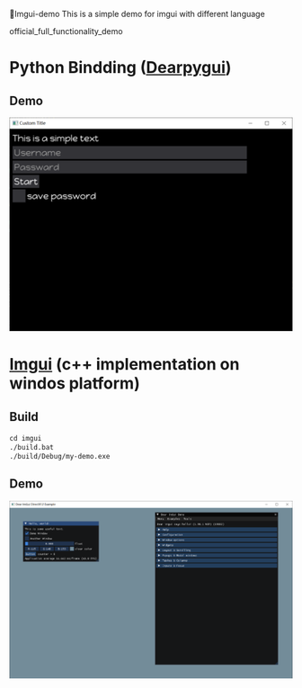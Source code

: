 🌻Imgui-demo
This is a simple demo for imgui with different language

official_full_functionality_demo

# Python Bindding ([Dearpygui](https://github.com/hoffstadt/DearPyGui))
## Demo

![](./.assets/my-demo.PNG)


# [Imgui](https://github.com/ocornut/imgui) (c++ implementation on windos platform)

## Build 
```shell
cd imgui
./build.bat
./build/Debug/my-demo.exe
```
## Demo
![](./.assets/my-demo-cpp.PNG)
